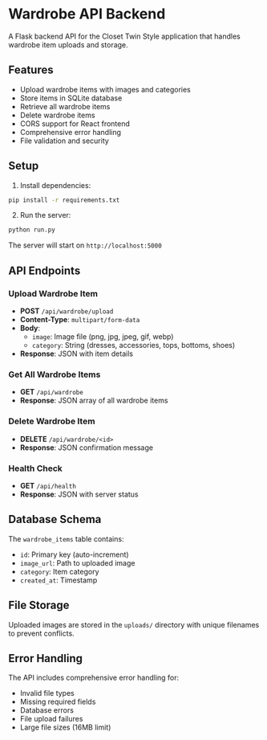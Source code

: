 # Wardrobe API Backend

A Flask backend API for the Closet Twin Style application that handles wardrobe item uploads and storage.

## Features

- Upload wardrobe items with images and categories
- Store items in SQLite database
- Retrieve all wardrobe items
- Delete wardrobe items
- CORS support for React frontend
- Comprehensive error handling
- File validation and security

## Setup

1. Install dependencies:
```bash
pip install -r requirements.txt
```

2. Run the server:
```bash
python run.py
```

The server will start on `http://localhost:5000`

## API Endpoints

### Upload Wardrobe Item
- **POST** `/api/wardrobe/upload`
- **Content-Type**: `multipart/form-data`
- **Body**:
  - `image`: Image file (png, jpg, jpeg, gif, webp)
  - `category`: String (dresses, accessories, tops, bottoms, shoes)
- **Response**: JSON with item details

### Get All Wardrobe Items
- **GET** `/api/wardrobe`
- **Response**: JSON array of all wardrobe items

### Delete Wardrobe Item
- **DELETE** `/api/wardrobe/<id>`
- **Response**: JSON confirmation message

### Health Check
- **GET** `/api/health`
- **Response**: JSON with server status

## Database Schema

The `wardrobe_items` table contains:
- `id`: Primary key (auto-increment)
- `image_url`: Path to uploaded image
- `category`: Item category
- `created_at`: Timestamp

## File Storage

Uploaded images are stored in the `uploads/` directory with unique filenames to prevent conflicts.

## Error Handling

The API includes comprehensive error handling for:
- Invalid file types
- Missing required fields
- Database errors
- File upload failures
- Large file sizes (16MB limit)
